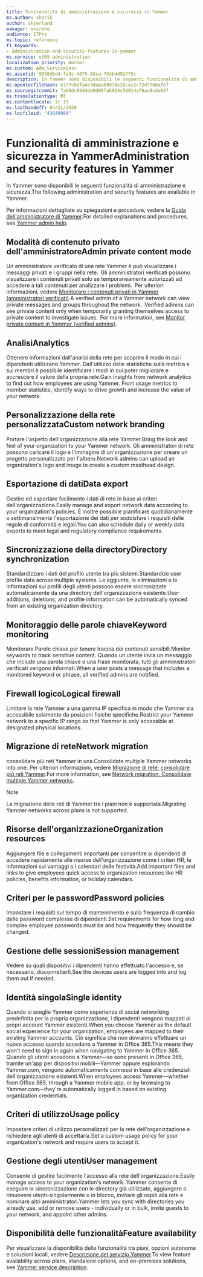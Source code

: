 ```yaml
---
title: Funzionalità di amministrazione e sicurezza in Yammer
ms.author: sharik
author: skjerland
manager: mnirkhe
audience: ITPro
ms.topic: reference
f1_keywords:
- administration-and-security-features-in-yammer
ms.service: o365-administration
localization_priority: Normal
ms.custom: Adm_ServiceDesc
ms.assetid: 9638d6d4-fe9c-4075-88ca-743b4d92775c
description: In Yammer sono disponibili le seguenti funzionalità di amministrazione e sicurezza.
ms.openlocfilehash: e177cbdfa4c34aba68970e26cec2c72d7780afef
ms.sourcegitcommit: 7a68dc894dde0d06fab014c56914a78aa8cda847
ms.translationtype: MT
ms.contentlocale: it-IT
ms.lasthandoff: 04/21/2020
ms.locfileid: "43640084"
---
```

# <a name="administration-and-security-features-in-yammer"></a><span data-ttu-id="e3e1f-103">Funzionalità di amministrazione e sicurezza in Yammer</span><span class="sxs-lookup"><span data-stu-id="e3e1f-103">Administration and security features in Yammer</span></span>

<span data-ttu-id="e3e1f-104">In Yammer sono disponibili le seguenti funzionalità di amministrazione e sicurezza.</span><span class="sxs-lookup"><span data-stu-id="e3e1f-104">The following administration and security features are available in Yammer.</span></span>
  
<span data-ttu-id="e3e1f-105">Per informazioni dettagliate su spiegazioni e procedure, vedere la [Guida dell'amministratore di Yammer](https://go.microsoft.com/fwlink/?LinkId=869688).</span><span class="sxs-lookup"><span data-stu-id="e3e1f-105">For detailed explanations and procedures, see [Yammer admin help](https://go.microsoft.com/fwlink/?LinkId=869688).</span></span>

## <a name="admin-private-content-mode"></a><span data-ttu-id="e3e1f-106">Modalità di contenuto privato dell'amministratore</span><span class="sxs-lookup"><span data-stu-id="e3e1f-106">Admin private content mode</span></span>

<span data-ttu-id="e3e1f-p101">Un amministratore verificato di una rete Yammer è può visualizzare i messaggi privati e i gruppi nella rete.  Gli amministratori verificati possono visualizzare i contenuti privati solo se temporaneamente autorizzati ad accedere a tali contenuti per analizzare i problemi.  Per ulteriori informazioni, vedere [Monitorare i contenuti privati in Yammer (amministratori verificati)](https://go.microsoft.com/fwlink/?LinkId=627479).</span><span class="sxs-lookup"><span data-stu-id="e3e1f-p101">A verified admin of a Yammer network can view private messages and groups throughout the network.  Verified admins can see private content only when temporarily granting themselves access to private content to investigate issues.  For more information, see [Monitor private content in Yammer (verified admins)](https://go.microsoft.com/fwlink/?LinkId=627479).</span></span>

## <a name="analytics"></a><span data-ttu-id="e3e1f-110">Analisi</span><span class="sxs-lookup"><span data-stu-id="e3e1f-110">Analytics</span></span>

<span data-ttu-id="e3e1f-p102">Ottenere informazioni dall'analisi della rete per scoprire il modo in cui i dipendenti utilizzano Yammer. Dall'utilizzo delle statistiche sulla metrica e sui membri è possibile identificare i modi in cui poter migliorare e accrescere il valore della propria rete.</span><span class="sxs-lookup"><span data-stu-id="e3e1f-p102">Gain insights from network analytics to find out how employees are using Yammer. From usage metrics to member statistics, identify ways to drive growth and increase the value of your network.</span></span>

## <a name="custom-network-branding"></a><span data-ttu-id="e3e1f-113">Personalizzazione della rete personalizzata</span><span class="sxs-lookup"><span data-stu-id="e3e1f-113">Custom network branding</span></span>

<span data-ttu-id="e3e1f-114">Portare l'aspetto dell'organizzazione alla rete Yammer.</span><span class="sxs-lookup"><span data-stu-id="e3e1f-114">Bring the look and feel of your organization to your Yammer network.</span></span> <span data-ttu-id="e3e1f-115">Gli amministratori di rete possono caricare il logo e l'immagine di un'organizzazione per creare un progetto personalizzato per l'albero.</span><span class="sxs-lookup"><span data-stu-id="e3e1f-115">Network admins can upload an organization's logo and image to create a custom masthead design.</span></span>

## <a name="data-export"></a><span data-ttu-id="e3e1f-116">Esportazione di dati</span><span class="sxs-lookup"><span data-stu-id="e3e1f-116">Data export</span></span>

<span data-ttu-id="e3e1f-117">Gestire ed esportare facilmente i dati di rete in base ai criteri dell'organizzazione.</span><span class="sxs-lookup"><span data-stu-id="e3e1f-117">Easily manage and export network data according to your organization's policies.</span></span> <span data-ttu-id="e3e1f-118">È inoltre possibile pianificare quotidianamente o settimanalmente l'esportazione dei dati per soddisfare i requisiti delle regole di conformità e legali.</span><span class="sxs-lookup"><span data-stu-id="e3e1f-118">You can also schedule daily or weekly data exports to meet legal and regulatory compliance requirements.</span></span>
  
## <a name="directory-synchronization"></a><span data-ttu-id="e3e1f-119">Sincronizzazione della directory</span><span class="sxs-lookup"><span data-stu-id="e3e1f-119">Directory synchronization</span></span>

<span data-ttu-id="e3e1f-120">Standardizzare i dati del profilo utente tra più sistemi.</span><span class="sxs-lookup"><span data-stu-id="e3e1f-120">Standardize user profile data across multiple systems.</span></span> <span data-ttu-id="e3e1f-121">Le aggiunte, le eliminazioni e le informazioni sui profili degli utenti possono essere sincronizzate automaticamente da una directory dell'organizzazione esistente.</span><span class="sxs-lookup"><span data-stu-id="e3e1f-121">User additions, deletions, and profile information can be automatically synced from an existing organization directory.</span></span>

## <a name="keyword-monitoring"></a><span data-ttu-id="e3e1f-122">Monitoraggio delle parole chiave</span><span class="sxs-lookup"><span data-stu-id="e3e1f-122">Keyword monitoring</span></span>

<span data-ttu-id="e3e1f-123">Monitorare Parole chiave per tenere traccia dei contenuti sensibili.</span><span class="sxs-lookup"><span data-stu-id="e3e1f-123">Monitor keywords to track sensitive content.</span></span> <span data-ttu-id="e3e1f-124">Quando un utente invia un messaggio che include una parola chiave o una frase monitorata, tutti gli amministratori verificati vengono informati.</span><span class="sxs-lookup"><span data-stu-id="e3e1f-124">When a user posts a message that includes a monitored keyword or phrase, all verified admins are notified.</span></span>

## <a name="logical-firewall"></a><span data-ttu-id="e3e1f-125">Firewall logico</span><span class="sxs-lookup"><span data-stu-id="e3e1f-125">Logical firewall</span></span>

<span data-ttu-id="e3e1f-126">Limitare la rete Yammer a una gamma IP specifica in modo che Yammer sia accessibile solamente da posizioni fisiche specifiche.</span><span class="sxs-lookup"><span data-stu-id="e3e1f-126">Restrict your Yammer network to a specific IP range so that Yammer is only accessible at designated physical locations.</span></span>

## <a name="network-migration"></a><span data-ttu-id="e3e1f-127">Migrazione di rete</span><span class="sxs-lookup"><span data-stu-id="e3e1f-127">Network migration</span></span>

<span data-ttu-id="e3e1f-128">consolidare più reti Yammer in una.</span><span class="sxs-lookup"><span data-stu-id="e3e1f-128">Consolidate multiple Yammer networks into one.</span></span> <span data-ttu-id="e3e1f-129">Per ulteriori informazioni, vedere [Migrazione di rete: consolidare più reti Yammer](https://go.microsoft.com/fwlink/?LinkID=617488).</span><span class="sxs-lookup"><span data-stu-id="e3e1f-129">For more information, see [Network migration: Consolidate multiple Yammer networks](https://go.microsoft.com/fwlink/?LinkID=617488).</span></span>
  
> [!NOTE]
> <span data-ttu-id="e3e1f-130">La migrazione delle reti di Yammer tra i piani non è supportata.</span><span class="sxs-lookup"><span data-stu-id="e3e1f-130">Migrating Yammer networks across plans is not supported.</span></span> 

## <a name="organization-resources"></a><span data-ttu-id="e3e1f-131">Risorse dell'organizzazione</span><span class="sxs-lookup"><span data-stu-id="e3e1f-131">Organization resources</span></span>

<span data-ttu-id="e3e1f-132">Aggiungere file e collegamenti importanti per consentire ai dipendenti di accedere rapidamente alle risorse dell'organizzazione come i criteri HR, le informazioni sui vantaggi o i calendari delle festività.</span><span class="sxs-lookup"><span data-stu-id="e3e1f-132">Add important files and links to give employees quick access to organization resources like HR policies, benefits information, or holiday calendars.</span></span>
  
## <a name="password-policies"></a><span data-ttu-id="e3e1f-133">Criteri per le password</span><span class="sxs-lookup"><span data-stu-id="e3e1f-133">Password policies</span></span>

<span data-ttu-id="e3e1f-134">Impostare i requisiti sul tempo di mantenimento e sulla frequenza di cambio delle password complesse di dipendenti.</span><span class="sxs-lookup"><span data-stu-id="e3e1f-134">Set requirements for how long and complex employee passwords must be and how frequently they should be changed.</span></span>
  
## <a name="session-management"></a><span data-ttu-id="e3e1f-135">Gestione delle sessioni</span><span class="sxs-lookup"><span data-stu-id="e3e1f-135">Session management</span></span>

<span data-ttu-id="e3e1f-136">Vedere su quali dispositivi i dipendenti hanno effettuato l'accesso e, se necessario, disconnetterli.</span><span class="sxs-lookup"><span data-stu-id="e3e1f-136">See the devices users are logged into and log them out if needed.</span></span>

## <a name="single-identity"></a><span data-ttu-id="e3e1f-137">Identità singola</span><span class="sxs-lookup"><span data-stu-id="e3e1f-137">Single identity</span></span>

<span data-ttu-id="e3e1f-138">Quando si sceglie Yammer come esperienza di social networking predefinita per la propria organizzazione, i dipendenti vengono mappati ai propri account Yammer esistenti.</span><span class="sxs-lookup"><span data-stu-id="e3e1f-138">When you choose Yammer as the default social experience for your organization, employees are mapped to their existing Yammer accounts.</span></span> <span data-ttu-id="e3e1f-139">Ciò significa che non dovranno effettuare un nuovo accesso quando accedono a Yammer in Office 365.</span><span class="sxs-lookup"><span data-stu-id="e3e1f-139">This means they won't need to sign in again when navigating to Yammer in Office 365.</span></span> <span data-ttu-id="e3e1f-140">Quando gli utenti accedono a Yammer&mdash;se sono presenti in Office 365, tramite un'app per dispositivi mobili&mdash;Yammer oppure esplorando Yammer.com, vengono automaticamente connessi in base alle credenziali dell'organizzazione esistenti.</span><span class="sxs-lookup"><span data-stu-id="e3e1f-140">When employees access Yammer&mdash;whether from Office 365, through a Yammer mobile app, or by browsing to Yammer.com&mdash;they're automatically logged in based on existing organization credentials.</span></span>

## <a name="usage-policy"></a><span data-ttu-id="e3e1f-141">Criteri di utilizzo</span><span class="sxs-lookup"><span data-stu-id="e3e1f-141">Usage policy</span></span>

<span data-ttu-id="e3e1f-142">Impostare criteri di utilizzo personalizzati per la rete dell'organizzazione e richiedere agli utenti di accettarla.</span><span class="sxs-lookup"><span data-stu-id="e3e1f-142">Set a custom usage policy for your organization's network and require users to accept it.</span></span>

## <a name="user-management"></a><span data-ttu-id="e3e1f-143">Gestione degli utenti</span><span class="sxs-lookup"><span data-stu-id="e3e1f-143">User management</span></span>

<span data-ttu-id="e3e1f-144">Consente di gestire facilmente l'accesso alla rete dell'organizzazione.</span><span class="sxs-lookup"><span data-stu-id="e3e1f-144">Easily manage access to your organization's network.</span></span> <span data-ttu-id="e3e1f-145">Yammer consente di eseguire la sincronizzazione con le directory già utilizzate, aggiungere o rimuovere utenti-singolarmente o in blocco, invitare gli ospiti alla rete e nominare altri amministratori.</span><span class="sxs-lookup"><span data-stu-id="e3e1f-145">Yammer lets you sync with directories you already use, add or remove users - individually or in bulk, invite guests to your network, and appoint other admins.</span></span>

## <a name="feature-availability"></a><span data-ttu-id="e3e1f-146">Disponibilità delle funzionalità</span><span class="sxs-lookup"><span data-stu-id="e3e1f-146">Feature availability</span></span>

<span data-ttu-id="e3e1f-147">Per visualizzare la disponibilità delle funzionalità tra piani, opzioni autonome e soluzioni locali, vedere [Descrizione del servizio Yammer](yammer-service-description.md).</span><span class="sxs-lookup"><span data-stu-id="e3e1f-147">To view feature availability across plans, standalone options, and on-premises solutions, see [Yammer service description](yammer-service-description.md).</span></span>
  

